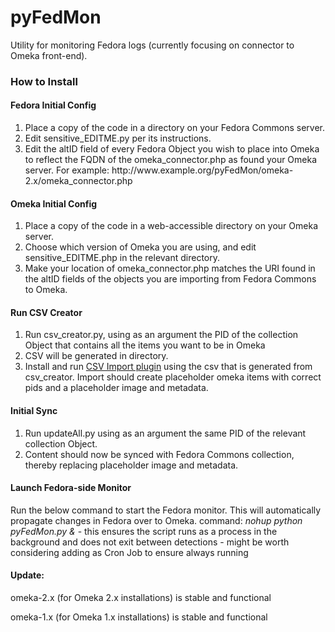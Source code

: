 pyFedMon
========

Utility for monitoring Fedora logs (currently focusing on connector to Omeka front-end).

<h3>How to Install</h3>

<h4>Fedora Initial Config</h4>
<ol>
	<li>Place a copy of the code in a directory on your Fedora Commons server.</li>
	<li>Edit sensitive_EDITME.py per its instructions.</li>
	<li>Edit the altID field of every Fedora Object you wish to place into Omeka to reflect the FQDN of the omeka_connector.php as found your Omeka server. For example: http://www.example.org/pyFedMon/omeka-2.x/omeka_connector.php</li>
</ol>

<h4>Omeka Initial Config</h4>
<ol>
	<li>Place a copy of the code in a web-accessible directory on your Omeka server.</li>
	<li>Choose which version of Omeka you are using, and edit sensitive_EDITME.php in the relevant directory.</li>
	<li>Make your location of omeka_connector.php matches the URI found in the altID fields of the objects you are importing from Fedora Commons to Omeka.</li>
</ol>

<h4>Run CSV Creator</h4>
<ol>
	<li>Run csv_creator.py, using as an argument the PID of the collection Object that contains all the items you want to be in Omeka</li>
	<li>CSV will be generated in directory.</li>
	<li>Install and run <a href="http://omeka.org/add-ons/plugins/csv-import/">CSV Import plugin</a> using the csv that is generated from csv_creator.  Import should create placeholder omeka items with correct pids and a placeholder image and metadata.</li>
</ol>

<h4>Initial Sync</h4>
<ol>
	<li>Run updateAll.py using as an argument the same PID of the relevant collection Object.</li>
	<li>Content should now be synced with Fedora Commons collection, thereby replacing placeholder image and metadata.</li>
</ol>

<h4>Launch Fedora-side Monitor</h4>
Run the below command to start the Fedora monitor.  This will automatically propagate changes in Fedora over to Omeka.
command: <em>nohup python pyFedMon.py &</em>
  - this ensures the script runs as a process in the background and does not exit between detections
  - might be worth considering adding as Cron Job to ensure always running

<h4>Update:</h4>
omeka-2.x (for Omeka 2.x installations) is stable and functional

omeka-1.x (for Omeka 1.x installations) is stable and functional
